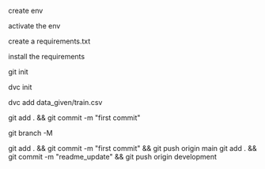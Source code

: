 create env

activate the env

create a requirements.txt

install the requirements

git init

dvc init

dvc add data_given/train.csv

git add . && git commit -m "first commit" 

git branch -M 

git add . && git commit -m "first commit"  && git push origin main
git add . && git commit -m "readme_update"  && git push origin development
